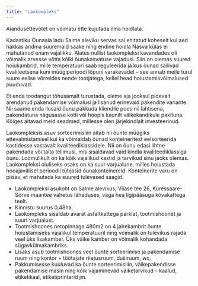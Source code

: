 ```yaml
---
title: "Laokompleks"
---
```


Aiandusettevõtet on võimatu ette kujutada ilma hoidlata.

Kadastiku Õunaaia ladu Salme aleviku servas sai ehitatud koheselt kui aed hakkas andma suuremaid saake ning endine hoidla Nasva külas ei mahutanud enam vajalikku. Alates nullist laokompleksi kavandades oli võimalik arvesse võtta kõiki õunakasvatuse vajadusi. Siin on olemas suured hoiukambrid, mille temperatuuri saab reguleerida ja kus õunad säilivad kvaliteetsena kuni müügiperioodi lõpuni varakevadel – see annab meile turul suure eelise võrreldes nende tootjatega, kellel head hoiustamisvõimalused puuduvad.

Et enda toodangut tõhusamalt turustada, oleme aja jooksul pidevalt arendanud pakendamise võimalusi ja lisanud erinevaid pakendite variante. Nii saame enda ilusaid õunu pakkuda kliendile poes nii lahtisena, pakendatuna nägusasse kotti või hoopis kaunilt väikekandikule pakituna. Kõiges aitavad meid seadmed, millesse olen järjekindlalt investeerinud.

Laokompleksis asuv sorteerimisliin aitab nii õunte müügiks ettevalmistamisel kui ka võimaldab õunad konteineritest eelsorteerida kastidesse vastavalt kvaliteediklassidele. Nii on õunu edasi lihtne pakendada või täita tellimusi, mis sisaldavad vaid kindla kvaliteediklassiga õunu. Loomulikult on ka kõik vajalikud kastid ja tarvikud sinu jaoks olemas.
Laokompleksi oluliseks osaks on ka suur varjualune, milles hoiustada hooajavälisel perioodil tühjasid õunakonteinereid. Konteinerite varu on piisav, et mahutada ka suured tulevased saagid.

- Laokompleksi asukoht on Salme alevikus, Viiase tee 26, Kuressaare-Sõrve maantee vahetus läheduses, väga hea ligipääsuga kõvakattega teelt.
- Kinnistu suurus 0,48ha.
- Laokompleks sisaldab avarat asfaltkattega parklat, tootmishoonet ja suurt varjualust.
- Tootmishoones netopinnaga 480m2 on 4 jahekambrit õunte hoiustamiseks vajalikul temperatuuril ning võimalik on tulevikus rajada veel üks lisakamber. Üks väike kamber on võimalik kohandada sügavkülmakambriks.
- Lisaks asub tootmishoones veel õunte sorteerimise ja pakendamise ruum ning kontor + töötajate riietusruum, duširuum, wc.
- Pakkumisesse kuuluvad ka õunte sorteerimisliin, väikepakendisse pakendamise masin ning kõik vajaminevad väiketarvikud – kaalud, etiketikaal, etiketiprinterid jm.
